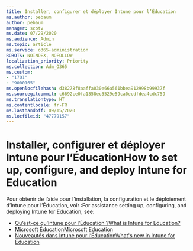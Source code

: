 ```yaml
---
title: Installer, configurer et déployer Intune pour l’Éducation
ms.author: pebaum
author: pebaum
manager: scotv
ms.date: 07/29/2020
ms.audience: Admin
ms.topic: article
ms.service: o365-administration
ROBOTS: NOINDEX, NOFOLLOW
localization_priority: Priority
ms.collection: Adm_O365
ms.custom:
- "1701"
- "9000165"
ms.openlocfilehash: d38278f8aaffa030e66a561bbea912998b99937f
ms.sourcegitcommit: c6692ce0fa1358ec3529e59ca0ecdfdea4cdc759
ms.translationtype: HT
ms.contentlocale: fr-FR
ms.lasthandoff: 09/15/2020
ms.locfileid: "47779157"
---
```

# <a name="how-to-set-up-configure-and-deploy-intune-for-education"></a><span data-ttu-id="f0ccd-102">Installer, configurer et déployer Intune pour l’Éducation</span><span class="sxs-lookup"><span data-stu-id="f0ccd-102">How to set up, configure, and deploy Intune for Education</span></span>

<span data-ttu-id="f0ccd-103">Pour obtenir de l’aide pour l’installation, la configuration et le déploiement d’Intune pour l’Éducation, voir :</span><span class="sxs-lookup"><span data-stu-id="f0ccd-103">For assistance setting up, configuring, and deploying Intune for Education, see:</span></span>

- [<span data-ttu-id="f0ccd-104">Qu’est-ce qu’Intune pour l’Éducation ?</span><span class="sxs-lookup"><span data-stu-id="f0ccd-104">What is Intune for Education?</span></span>](https://docs.microsoft.com/intune-education/what-is-intune-for-education)
- [<span data-ttu-id="f0ccd-105">Microsoft Éducation</span><span class="sxs-lookup"><span data-stu-id="f0ccd-105">Microsoft Education</span></span>](https://www.microsoft.com/education/intune/default.aspx)
- [<span data-ttu-id="f0ccd-106">Nouveautés dans Intune pour l’Éducation</span><span class="sxs-lookup"><span data-stu-id="f0ccd-106">What's new in Intune for Education</span></span>](https://docs.microsoft.com/intune-education/whats-new-in-edu)